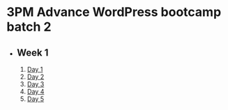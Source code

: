 # 3PM Advance WordPress bootcamp batch 2

- ## Week 1

   1. [Day 1](https://www.facebook.com/iCodeguru/videos/1082998496176969)
   2. [Day 2](https://www.facebook.com/iCodeguru/videos/1066349734438243)
   3. [Day 3](https://www.facebook.com/iCodeguru/videos/372262752419267)
   4. [Day 4](https://www.facebook.com/iCodeguru/videos/3629652860590099)
   5. [Day 5](https://www.facebook.com/iCodeguru/videos/1354198805265906)

<!-- - ## Week 2

   1. [Day 1](https://www.facebook.com/iCodeguru/videos/2651907524956902)
   2. [Day 2]()
   3. [Day 3]()
   4. [Day 4](https://www.facebook.com/iCodeguru/videos/1407657346521434)
   5. [Day 5]() -->

<!-- - ## Week 

   1. [Day 1]()
   2. [Day 2]()
   3. [Day 3]()
   4. [Day 4]()
   5. [Day 5]() -->